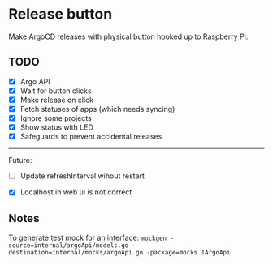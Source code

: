 # Release button

Make ArgoCD releases with physical button hooked up to Raspberry Pi.

## TODO
- [X] Argo API
- [X] Wait for button clicks
- [X] Make release on click
- [X] Fetch statuses of apps (which needs syncing)
- [X] Ignore some projects
- [X] Show status with LED
- [X] Safeguards to prevent accidental releases
---
Future:
- [ ] Update refreshInterval wihout restart
- [X] Localhost in web ui is not correct 


## Notes

To generate test mock for an interface:
`mockgen -source=internal/argoApi/models.go -destination=internal/mocks/argoApi.go -package=mocks IArgoApi`
